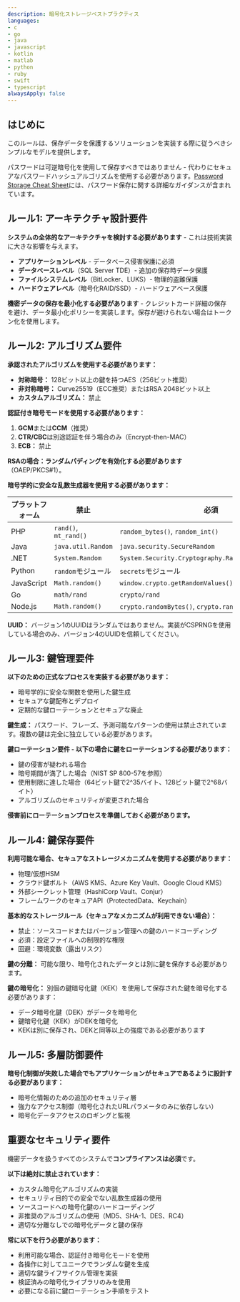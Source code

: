 ```yaml
---
description: 暗号化ストレージベストプラクティス
languages:
- c
- go
- java
- javascript
- kotlin
- matlab
- python
- ruby
- swift
- typescript
alwaysApply: false
---
```


## はじめに

このルールは、保存データを保護するソリューションを実装する際に従うべきシンプルなモデルを提供します。

パスワードは可逆暗号化を使用して保存すべきではありません - 代わりにセキュアなパスワードハッシュアルゴリズムを使用する必要があります。[Password Storage Cheat Sheet](https://cheatsheetseries.owasp.org/cheatsheets/Password_Storage_Cheat_Sheet.html)には、パスワード保存に関する詳細なガイダンスが含まれています。

## ルール1: アーキテクチャ設計要件

**システムの全体的なアーキテクチャを検討する必要があります** - これは技術実装に大きな影響を与えます。

* **アプリケーションレベル** - データベース侵害保護に必須
* **データベースレベル**（SQL Server TDE）- 追加の保存時データ保護
* **ファイルシステムレベル**（BitLocker、LUKS）- 物理的盗難保護
* **ハードウェアレベル**（暗号化RAID/SSD）- ハードウェアベース保護

**機密データの保存を最小化する必要があります** - クレジットカード詳細の保存を避け、データ最小化ポリシーを実装します。保存が避けられない場合はトークン化を使用します。

## ルール2: アルゴリズム要件

**承認されたアルゴリズムを使用する必要があります：**
* **対称暗号：** 128ビット以上の鍵を持つAES（256ビット推奨）
* **非対称暗号：** Curve25519（ECC推奨）またはRSA 2048ビット以上
* **カスタムアルゴリズム：** 禁止

**認証付き暗号モードを使用する必要があります：**
1. **GCM**または**CCM**（推奨）
2. **CTR/CBC**は別途認証を伴う場合のみ（Encrypt-then-MAC）
3. **ECB：** 禁止

**RSAの場合：ランダムパディングを有効化する必要があります**（OAEP/PKCS#1）。

**暗号学的に安全な乱数生成器を使用する必要があります：**

| プラットフォーム | 禁止 | 必須 |
|----------|------------|----------|
| PHP | `rand()`, `mt_rand()` | `random_bytes()`, `random_int()` |
| Java | `java.util.Random` | `java.security.SecureRandom` |
| .NET | `System.Random` | `System.Security.Cryptography.RandomNumberGenerator` |
| Python | `random`モジュール | `secrets`モジュール |
| JavaScript | `Math.random()` | `window.crypto.getRandomValues()` |
| Go | `math/rand` | `crypto/rand` |
| Node.js | `Math.random()` | `crypto.randomBytes()`, `crypto.randomInt()` |

**UUID：** バージョン1のUUIDはランダムではありません。実装がCSPRNGを使用している場合のみ、バージョン4のUUIDを信頼してください。

## ルール3: 鍵管理要件

**以下のための正式なプロセスを実装する必要があります：**
* 暗号学的に安全な関数を使用した鍵生成
* セキュアな鍵配布とデプロイ
* 定期的な鍵ローテーションとセキュアな廃止

**鍵生成：** パスワード、フレーズ、予測可能なパターンの使用は禁止されています。複数の鍵は完全に独立している必要があります。

**鍵ローテーション要件 - 以下の場合に鍵をローテーションする必要があります：**
* 鍵の侵害が疑われる場合
* 暗号期間が満了した場合（NIST SP 800-57を参照）
* 使用制限に達した場合（64ビット鍵で2^35バイト、128ビット鍵で2^68バイト）
* アルゴリズムのセキュリティが変更された場合

**侵害前にローテーションプロセスを準備しておく必要があります。**

## ルール4: 鍵保存要件

**利用可能な場合、セキュアなストレージメカニズムを使用する必要があります：**
* 物理/仮想HSM
* クラウド鍵ボルト（AWS KMS、Azure Key Vault、Google Cloud KMS）
* 外部シークレット管理（HashiCorp Vault、Conjur）
* フレームワークのセキュアAPI（ProtectedData、Keychain）

**基本的なストレージルール（セキュアなメカニズムが利用できない場合）：**
* 禁止：ソースコードまたはバージョン管理への鍵のハードコーディング
* 必須：設定ファイルへの制限的な権限
* 回避：環境変数（露出リスク）

**鍵の分離：** 可能な限り、暗号化されたデータとは別に鍵を保存する必要があります。

**鍵の暗号化：** 別個の鍵暗号化鍵（KEK）を使用して保存された鍵を暗号化する必要があります：
* データ暗号化鍵（DEK）がデータを暗号化
* 鍵暗号化鍵（KEK）がDEKを暗号化
* KEKは別に保存され、DEKと同等以上の強度である必要があります

## ルール5: 多層防御要件

**暗号化制御が失敗した場合でもアプリケーションがセキュアであるように設計する必要があります：**
* 暗号化情報のための追加のセキュリティ層
* 強力なアクセス制御（暗号化されたURLパラメータのみに依存しない）
* 暗号化データアクセスのロギングと監視

## 重要なセキュリティ要件

機密データを扱うすべてのシステムで**コンプライアンスは必須**です。

**以下は絶対に禁止されています：**
* カスタム暗号化アルゴリズムの実装
* セキュリティ目的での安全でない乱数生成器の使用
* ソースコードへの暗号化鍵のハードコーディング
* 非推奨のアルゴリズムの使用（MD5、SHA-1、DES、RC4）
* 適切な分離なしでの暗号化データと鍵の保存

**常に以下を行う必要があります：**
* 利用可能な場合、認証付き暗号化モードを使用
* 各操作に対してユニークでランダムな鍵を生成
* 適切な鍵ライフサイクル管理を実装
* 検証済みの暗号化ライブラリのみを使用
* 必要になる前に鍵ローテーション手順をテスト